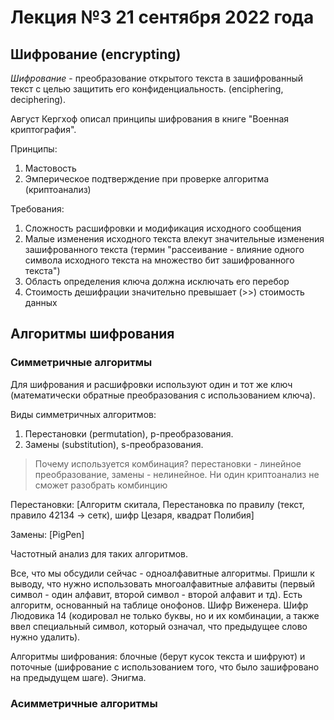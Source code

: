 # Лекция №3 21 сентября 2022 года

## Шифрование (encrypting)

*Шифрование* - преобразование открытого текста в зашифрованный текст с целью защитить его конфиденциальность. (enciphering, deciphering).

Август Кергхоф описал принципы шифрования в книге "Военная криптография".

Принципы:

1. Мастовость 
2. Эмперическое подтверждение при проверке алгоритма (криптоанализ)

Требования:

1. Сложность расшифровки и модификация исходного сообщения
2. Малые изменения исходного текста влекут значительные изменения зашифрованного текста (термин "рассеивание - влияние одного символа исходного текста на множество бит зашифрованного текста")
3. Область определения ключа должна исключать его перебор
4. Стоимость дешифрации значительно превышает (>>) стоимость данных
   

## Алгоритмы шифрования

### Симметричные алгоритмы

Для шифрования и расшифровки используют один и тот же ключ (математически обратные преобразования с использованием ключа).

Виды симметричных алгоритмов:

1. Перестановки (permutation), p-преобразования.
2. Замены (substitution), s-преобразования.

> Почему используется комбинация? перестановки - линейное преобразование, замены - нелинейное. Ни один криптоанализ не сможет разобрать комбинцию

Перестановки: [Алгоритм скитала, Перестановка по правилу (текст, правило 42134 -> сетк), шифр Цезаря, квадрат Полибия]

Замены: [PigPen]

Частотный анализ для таких алгоритмов.

Все, что мы обсудили сейчас - одноалфавитные алгоритмы. Пришли к выводу, что нужно использовать многоалфавитные алфавиты (первый символ - один алфавит, второй символ - второй алфавит и тд). Есть алгоритм, основанный на таблице онофонов. Шифр Виженера. Шифр Людовика 14 (кодировал не только буквы, но и их комбинации, а также ввел специальный символ, который означал, что предыдущее слово нужно удалить).

Алгоритмы шифрования: блочные (берут кусок текста и шифруют) и поточные (шифрование с использованием того, что было зашифровано на предыдущем шаге). Энигма.

### Асимметричные алгоритмы 